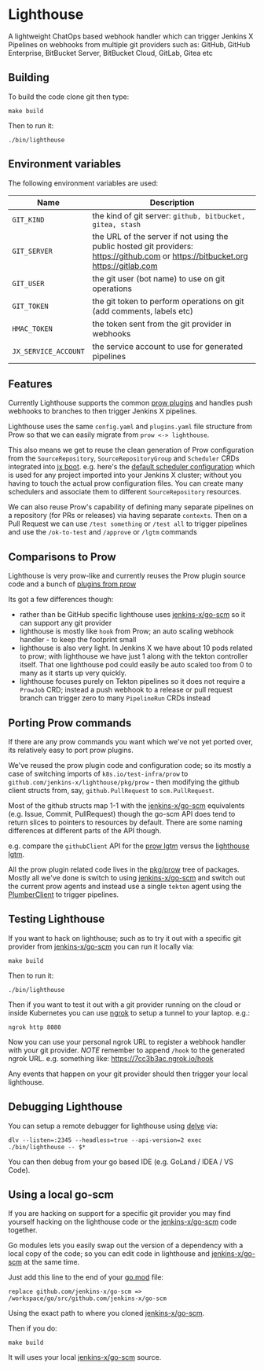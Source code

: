 # Lighthouse

A lightweight ChatOps based webhook handler which can trigger Jenkins X Pipelines on webhooks from multiple git providers such as: GitHub, GitHub Enterprise, BitBucket Server, BitBucket Cloud, GitLab, Gitea etc

## Building

To build the code clone git then type:

    make build
    
Then to run it:

    ./bin/lighthouse

## Environment variables

The following environment variables are used:

| Name  |  Description |
| ------------- | ------------- |
| `GIT_KIND` | the kind of git server: `github, bitbucket, gitea, stash` |
| `GIT_SERVER` | the URL of the server if not using the public hosted git providers: https://github.com or https://bitbucket.org https://gitlab.com |
| `GIT_USER` | the git user (bot name) to use on git operations |
| `GIT_TOKEN` | the git token to perform operations on git (add comments, labels etc) |
| `HMAC_TOKEN` | the token sent from the git provider in webhooks |
| `JX_SERVICE_ACCOUNT` | the service account to use for generated pipelines |


## Features 

Currently Lighthouse supports the common [prow plugins](https://github.com/jenkins-x/lighthouse/tree/master/pkg/prow/plugins) and handles push webhooks to branches to then trigger Jenkins X pipelines. 
    
Lighthouse uses the same `config.yaml` and `plugins.yaml` file structure from Prow so that we can easily migrate from `prow <-> lighthouse`. 

This also means we get to reuse the clean generation of Prow configuration from the `SourceRepository`, `SourceRepositoryGroup` and `Scheduler` CRDs integrated into [jx boot](https://jenkins-x.io/getting-started/boot/). e.g. here's the [default scheduler configuration](https://github.com/jenkins-x/jenkins-x-boot-config/blob/master/env/templates/default-scheduler.yaml) which is used for any project imported into your Jenkins X cluster; without you having to touch the actual prow configuration files. You can create many schedulers and associate them to different `SourceRepository` resources.   

We can also reuse Prow's capability of defining many separate pipelines on a repository (for PRs or releases) via having separate `contexts`. Then on a Pull Request we can use `/test something` or `/test all` to trigger pipelines and use the `/ok-to-test` and `/approve` or `/lgtm` commands 


## Comparisons to Prow

Lighthouse is very prow-like and currently reuses the Prow plugin source code and a bunch of [plugins from prow](https://github.com/jenkins-x/lighthouse/tree/master/pkg/prow/plugins)

Its got a few differences though:

* rather than be GitHub specific lighthouse uses [jenkins-x/go-scm](https://github.com/jenkins-x/go-scm) so it can support any git provider 
* lighthouse is mostly like `hook` from Prow; an auto scaling webhook handler - to keep the footprint small
* lighthouse is also very light. In Jenkins X we have about 10 pods related to prow; with lighthouse we have just 1 along with the tekton controller itself. That one lighthouse pod could easily be auto scaled too from 0 to many as it starts up very quickly.
* lighthouse focuses purely on Tekton pipelines so it does not require a `ProwJob` CRD; instead a push webhook to a release or pull request branch can trigger zero to many `PipelineRun` CRDs instead


## Porting Prow commands

If there are any prow commands you want which we've not yet ported over, its relatively easy to port prow plugins. 

We've reused the prow plugin code and configuration code; so its mostly a case of switching imports of `k8s.io/test-infra/prow` to `github.com/jenkins-x/lighthouse/pkg/prow` - then modifying the github client structs from, say, `github.PullRequest` to `scm.PullRequest`.

Most of the github structs map 1-1 with the [jenkins-x/go-scm](https://github.com/jenkins-x/go-scm) equivalents (e.g. Issue, Commit, PullRequest) though the go-scm API does tend to return slices to pointers to resources by default. There are some naming differences at different parts of the API though.

e.g. compare the `githubClient` API for the [prow lgtm](https://github.com/kubernetes/test-infra/blob/344024d30165cda6f4691cc178f25b16f1a1f5af/prow/plugins/lgtm/lgtm.go#L134-L150) versus the [lighthouse lgtm](https://github.com/jenkins-x/lighthouse/blob/master/pkg/prow/plugins/lgtm/lgtm.go#L135-L150).

All the prow plugin related code lives in the [pkg/prow](https://github.com/jenkins-x/lighthouse/tree/master/pkg/prow) tree of packages. Mostly all we've done is switch to using [jenkins-x/go-scm](https://github.com/jenkins-x/go-scm) and switch out the current prow agents and instead use a single `tekton` agent using the [PlumberClient](https://github.com/jenkins-x/lighthouse/blob/master/pkg/plumber/interface.go#L3-L6) to trigger pipelines.

## Testing Lighthouse

If you want to hack on lighthouse; such as to try it out with a specific git provider from [jenkins-x/go-scm](https://github.com/jenkins-x/go-scm) you can run it locally via:

    make build
    
Then to run it:

    ./bin/lighthouse
    
Then if you want to test it out with a git provider running on the cloud or inside Kubernetes you can use [ngrok](https://ngrok.com/) to setup a tunnel to your laptop. e.g.:

    ngrok http 8080
    
Now you can use your personal ngrok URL to register a webhook handler with your git provider. *NOTE* remember to append `/hook` to the generated ngrok URL. e.g. something like: https://7cc3b3ac.ngrok.io/hook

Any events that happen on your git provider should then trigger your local lighthouse.

## Debugging Lighthouse

You can setup a remote debugger for lighthouse using [delve](https://github.com/go-delve/delve/blob/master/Documentation/installation/README.md) via:

``` 
dlv --listen=:2345 --headless=true --api-version=2 exec ./bin/lighthouse -- $*        
```

You can then debug from your go based IDE (e.g. GoLand / IDEA / VS Code).

## Using a local go-scm

If you are hacking on support for a specific git provider you may find yourself hacking on the lighthouse code or the [jenkins-x/go-scm](https://github.com/jenkins-x/go-scm) code together.

Go modules lets you easily swap out the version of a dependency with a local copy of the code; so you can edit code in lighthouse and [jenkins-x/go-scm](https://github.com/jenkins-x/go-scm) at the same time.

Just add this line to the end of your [go.mod](https://github.com/jenkins-x/lighthouse/blob/master/go.mod) file:

```
replace github.com/jenkins-x/go-scm => /workspace/go/src/github.com/jenkins-x/go-scm
```  

Using the exact path to where you cloned [jenkins-x/go-scm](https://github.com/jenkins-x/go-scm).

Then if you do:

    make build

It will uses your local [jenkins-x/go-scm](https://github.com/jenkins-x/go-scm) source.                                                                                              
